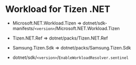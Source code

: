 # Workload for Tizen .NET

- Microsoft.NET.Workload.Tizen => dotnet/sdk-manifests/`<version>`/Microsoft.NET.Workload.Tizen
- Tizen.NET.Ref => dotnet/packs/Tizen.NET.Ref
- Samsung.Tizen.Sdk => dotnet/packs/Samsung.Tizen.Sdk
 
 - dotnet/sdk/`<version>`/`EnableWorkloadResolver.sentinel` 
